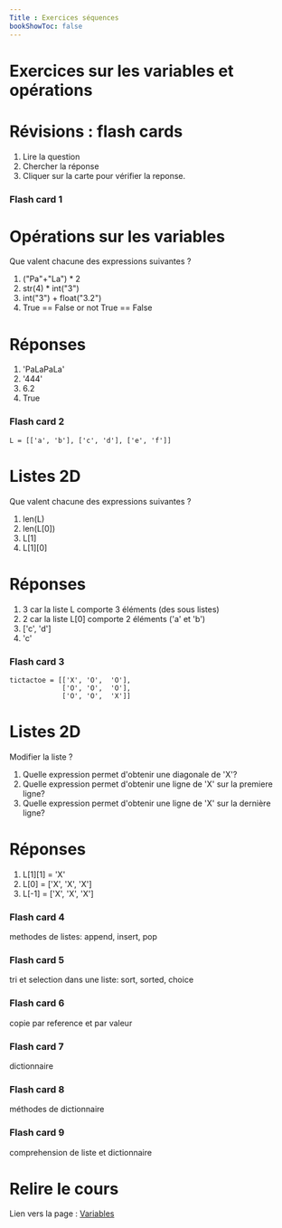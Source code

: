 ```yaml
---
Title : Exercices séquences
bookShowToc: false
---
```


# Exercices sur les variables et opérations

# Révisions : flash cards
1. Lire la question
2. Chercher la réponse
3. Cliquer sur la carte pour vérifier la reponse.

### Flash card 1

<div class="flip-card">
  <div class="flip-card-inner">
    <div class="flip-card-front">
      <h1>Opérations sur les variables</h1>
      Que valent chacune des expressions suivantes ?
      <ol><li>("Pa"+"La") * 2</li>
        <li>str(4) * int("3") </li>
        <li>int("3") + float("3.2")</li>
        <li>True == False or not True == False</li>
      </ol>
    </div>
    <div class="flip-card-back">
      <h1>Réponses</h1>
      <ol><li>'PaLaPaLa'</li>
        <li>'444'</li>
        <li>6.2</li>
        <li>True</li>
      </ol>
    </div>
  </div>
</div>

### Flash card 2
```
L = [['a', 'b'], ['c', 'd'], ['e', 'f']]
```

<div class="flip-card">
  <div class="flip-card-inner">
    <div class="flip-card-front">
      <h1>Listes 2D</h1>
      Que valent chacune des expressions suivantes ?
      <ol><li>len(L)</li>
        <li>len(L[0])</li>
        <li>L[1]</li>
        <li>L[1][0]</li>
      </ol>
    </div>
    <div class="flip-card-back">
      <h1>Réponses</h1>
      <ol><li>3 car la liste L comporte 3 éléments (des sous listes)</li>
        <li>2 car la liste L[0] comporte 2 éléments ('a' et 'b')</li>
        <li>['c', 'd']</li>
        <li>'c'</li>
      </ol>
    </div>
  </div>
</div>

### Flash card 3
```
tictactoe = [['X', 'O',  'O'],
             ['O', 'O',  'O'],
             ['O', 'O',  'X']]
```

<div class="flip-card">
  <div class="flip-card-inner">
    <div class="flip-card-front">
      <h1>Listes 2D</h1>
      Modifier la liste ?
      <ol><li>Quelle expression permet d'obtenir une diagonale de 'X'?</li>
        <li>Quelle expression permet d'obtenir une ligne de 'X' sur la premiere ligne?</li>
        <li>Quelle expression permet d'obtenir une ligne de 'X' sur la dernière ligne?</li>
      </ol>
    </div>
    <div class="flip-card-back">
      <h1>Réponses</h1>
      <ol><li>L[1][1] = 'X'</li>
        <li>L[0] = ['X', 'X',  'X']</li>
        <li>L[-1] = ['X', 'X',  'X']</li>
      </ol>
    </div>
  </div>
</div>

### Flash card 4
methodes de listes: append, insert, pop

### Flash card 5
tri et selection dans une liste: sort, sorted, choice

### Flash card 6
copie par reference et par valeur

### Flash card 7
dictionnaire

### Flash card 8
méthodes de dictionnaire

### Flash card 9
comprehension de liste et dictionnaire

# Relire le cours
Lien vers la page : <a href="/docs/python/pages/variables/page1/">Variables</a>


<script type="text/javascript" src="/scripts/flash_cards.js"></script>
